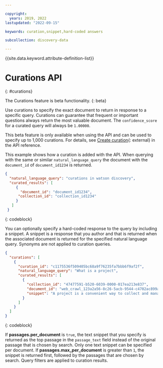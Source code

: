 ```yaml
---

copyright:
  years: 2019, 2022
lastupdated: "2022-09-15"

keywords: curation,snippet,hard-coded answers

subcollection: discovery-data

---
```


{{site.data.keyword.attribute-definition-list}}

# Curations API
{: #curations}

The Curations feature is beta functionality.
{: beta}

Use curations to specify the exact document to return in response to a specific query. Curations can guarantee that frequent or important questions always return the most valuable document. The `confidence_score` for a curated query will always be `1.00000`.

This beta feature is only available when using the API and can be used to specify up to 1,000 curations. For details, see [Create curation](https://{DomainName}/apidocs/discovery-data#createcuration){: external} in the API reference.

This example shows how a curation is added with the API. When querying with the same or similar `natural_language_query` the document with the `document_id` of `document_id1234` is returned. 

```json
{
  "natural_language_query": "curations in watson discovery",
  "curated_results": [
     {
       "document_id": "document_id1234",
      "collection_id": "collection_id1234"
     }
   ]
 }
```
{: codeblock}

You can optionally specify a hard-coded response to the query by including a snippet. A snippet is a response that you author and that is returned when the associated document is returned for the specified natural language query. Synonyms are not applied to curation queries.

```json
{
  "curations": [
    {
      "curation_id": "c1175536f509405bc68a9f76235fa7bbb6f9af2f",
      "natural_language_query": "What is a project",
      "curated_results": [
        {
          "collection_id": "47477591-b520-6039-0000-017ea213e837",
          "document_id": "web_crawl_123a2a56-8c26-5acb-9544-c4702ac899a4",
          "snippet": "A project is a convenient way to collect and manage the resources in your application. You can assign a project type and connect your data to the project by creating a collection."
        }
      ]
    }
  ]
}
```
{: codeblock}

If **passages.per_document** is `true`, the text snippet that you specify is returned as the top passage in the `passage_text` field instead of the original passage that is chosen by search. Only one text snippet can be specified per document. If **passages.max_per_document** is greater than `1`, the snippet is returned first, followed by the passages that are chosen by search. Query filters are applied to curation results.
